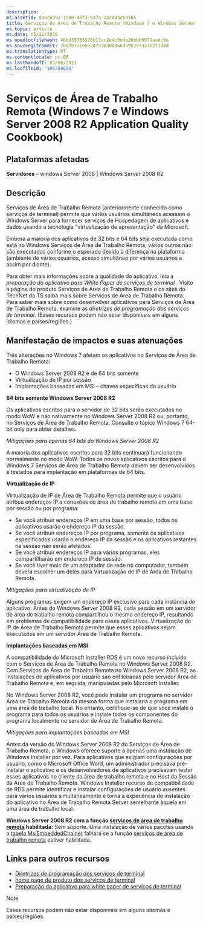 ```yaml
---
description: .
ms.assetid: 94ac6a91-1e00-45f3-9374-3ac48ac63765
title: Serviços de Área de Trabalho Remota (Windows 7 e Windows Server 2008 R2 Application Quality Cookbook)
ms.topic: article
ms.date: 05/31/2018
ms.openlocfilehash: 46bd39785526b11ac2e4c0ede26bbb9971aadc9a
ms.sourcegitcommit: 7b8f6151ebe247536304866459b2973276271d4d
ms.translationtype: MT
ms.contentlocale: pt-BR
ms.lasthandoff: 03/06/2021
ms.locfileid: "105788696"
---
```

# <a name="remote-desktop-services-windows-7-and-windows-server-2008-r2-application-quality-cookbook"></a>Serviços de Área de Trabalho Remota (Windows 7 e Windows Server 2008 R2 Application Quality Cookbook)

## <a name="affected-platforms"></a>Plataformas afetadas

**Servidores** – windows Server 2008 \| Windows Server 2008 R2  

## <a name="description"></a>Descrição

Serviços de Área de Trabalho Remota (anteriormente conhecido como serviços de terminal) permite que vários usuários simultâneos acessem o Windows Server para fornecer serviços de Hospedagem de aplicativos e dados usando a tecnologia "virtualização de apresentação" da Microsoft.

Embora a maioria dos aplicativos de 32 bits e 64 bits seja executada como está no Windows Serviços de Área de Trabalho Remota, vários outros não são executados conforme o esperado devido à diferença na plataforma (ambiente de vários usuários, acesso simultâneo por vários usuários e assim por diante).

Para obter mais informações sobre a qualidade do aplicativo, leia a *preparação do aplicativo para White Paper de serviços de terminal* . Visite a página do produto Serviços de Área de Trabalho Remota e os sites do TechNet da TS saiba mais sobre Serviços de Área de Trabalho Remota. Para saber mais sobre como desenvolver aplicativos para Serviços de Área de Trabalho Remota, examine as *diretrizes de programação dos serviços de terminal*. (Esses recursos podem não estar disponíveis em alguns idiomas e países/regiões.)

## <a name="manifestation-of-impacts-and-their-mitigations"></a>Manifestação de impactos e suas atenuações

Três alterações no Windows 7 afetam os aplicativos no Serviços de Área de Trabalho Remota:

-   O Windows Server 2008 R2 é de 64 bits somente
-   Virtualização de IP por sessão
-   Implantações baseadas em MSI – chaves específicas do usuário

**64 bits somente Windows Server 2008 R2**

Os aplicativos escritos para o servidor de 32 bits serão executados no modo WoW e não nativamente no Windows Server 2008 R2 ou, portanto, no Serviços de Área de Trabalho Remota. Consulte o tópico Windows 7 64-bit only para obter detalhes.

*Mitigações para apenas 64 bits do Windows Server 2008 R2*

A maioria dos aplicativos escritos para 32 bits continuará funcionando normalmente no modo WoW. Todos os novos aplicativos escritos para o Windows 7 Serviços de Área de Trabalho Remota devem ser desenvolvidos e testados para implantação em plataformas de 64 bits.

**Virtualização de IP**

Virtualização de IP de Área de Trabalho Remota permite que o usuário atribua endereços IP a conexões de área de trabalho remota em uma base por sessão ou por programa:

-   Se você atribuir endereços IP em uma base por sessão, todos os aplicativos usarão o endereço IP da sessão.
-   Se você atribuir endereços IP por programa, somente os aplicativos especificados usarão o endereço IP da sessão e os aplicativos restantes na sessão não serão afetados.
-   Se você atribuir endereços IP para vários programas, eles compartilharão um endereço IP de sessão.
-   Se você tiver mais de um adaptador de rede no computador, também deverá escolher um deles para Virtualização de IP de Área de Trabalho Remota.

*Mitigações para virtualização de IP*

Alguns programas exigem um endereço IP exclusivo para cada instância do aplicativo. Antes do Windows Server 2008 R2, cada sessão em um servidor de área de trabalho remota compartilhou o mesmo endereço IP, resultando em problemas de compatibilidade para esses aplicativos. Virtualização de IP de Área de Trabalho Remota permite que esses aplicativos sejam executados em um servidor Área de Trabalho Remota.

**Implantações baseadas em MSI**

A compatibilidade do Microsoft Installer RDS é um novo recurso incluído com o Serviços de Área de Trabalho Remota no Windows Server 2008 R2. Com Serviços de Área de Trabalho Remota no Windows Server 2008 R2, as instalações de aplicativos por usuário são enfileiradas pelo servidor Área de Trabalho Remota e, em seguida, manipuladas pelo Microsoft Installer.

No Windows Server 2008 R2, você pode instalar um programa no servidor Área de Trabalho Remota da mesma forma que instalaria o programa em uma área de trabalho local. No entanto, certifique-se de que você instale o programa para todos os usuários e instale todos os componentes do programa localmente no servidor de Área de Trabalho Remota.

*Mitigações para implantações baseadas em MSI*

Antes da versão do Windows Server 2008 R2 do Serviços de Área de Trabalho Remota, o Windows oferece suporte a apenas uma instalação de Windows Installer por vez. Para aplicativos que exigiam configurações por usuário, como o Microsoft Office Word, um administrador precisava pré-instalar o aplicativo e os desenvolvedores de aplicativos precisavam testar esses aplicativos no cliente da área de trabalho remota e no Host da Sessão da Área de Trabalho Remota. Windows Installer recurso de compatibilidade de RDS permite identificar e instalar configurações de usuário ausentes para vários usuários simultaneamente e torna a experiência de instalação do aplicativo no Área de Trabalho Remota Server semelhante àquela em uma área de trabalho local.

**Windows Server 2008 R2 com a função [serviços de área de trabalho remota](../termserv/terminal-services-portal.md) habilitada:** Sem suporte. Uma instalação de vários pacotes usando a [tabela MsiEmbeddedChainer](../msi/msiembeddedchainer-table.md) falhará se a função [serviços de área de trabalho remota](../termserv/terminal-services-portal.md) estiver habilitada.

## <a name="links-to-other-resources"></a>Links para outros recursos

-   [Diretrizes de programação dos serviços de terminal](../termserv/terminal-services-programming-guidelines.md)
-   [home page de produto dos serviços de terminal](https://www.microsoft.com/windowsserver2008/en/us/rds-product-home.aspx)
-   [Preparação do aplicativo para white paper de serviços de terminal](/collaborate/connect-redirect)

> [!Note]  
> Esses recursos podem não estar disponíveis em alguns idiomas e países/regiões.

 

 

 

